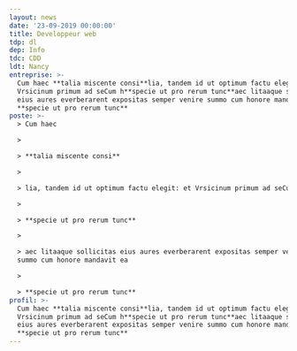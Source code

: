 ```yaml
---
layout: news
date: '23-09-2019 00:00:00'
title: Developpeur web
tdp: dl
dep: Info
tdc: CDD
ldt: Nancy
entreprise: >-
  Cum haec **talia miscente consi**lia, tandem id ut optimum factu elegit: et
  Vrsicinum primum ad seCum h**specie ut pro rerum tunc**aec litaaque sollicitas
  eius aures everberarent expositas semper venire summo cum honore mandavit ea
  **specie ut pro rerum tunc**
poste: >-
  > Cum haec 

  >

  > **talia miscente consi**

  >

  > lia, tandem id ut optimum factu elegit: et Vrsicinum primum ad seCum h

  >

  > **specie ut pro rerum tunc**

  >

  > aec litaaque sollicitas eius aures everberarent expositas semper venire
  summo cum honore mandavit ea 

  >

  > **specie ut pro rerum tunc**
profil: >-
  Cum haec **talia miscente consi**lia, tandem id ut optimum factu elegit: et
  Vrsicinum primum ad seCum h**specie ut pro rerum tunc**aec litaaque sollicitas
  eius aures everberarent expositas semper venire summo cum honore mandavit ea
  **specie ut pro rerum tunc**
---
```


